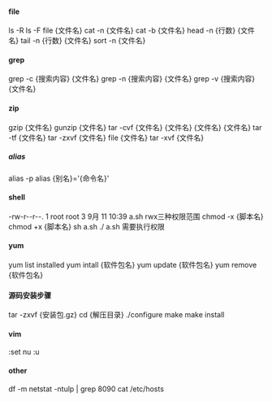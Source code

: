 #### file
ls -R 
ls -F
file {文件名}
cat -n {文件名}
cat -b {文件名}
head -n {行数} {文件名}
tail -n {行数} {文件名}
sort -n {文件名}

#### grep
grep -c {搜索内容} {文件名}
grep -n {搜索内容} {文件名}
grep -v {搜索内容} {文件名}

#### zip
gzip {文件名}
gunzip {文件名}
tar -cvf {文件名} {文件名} {文件名} {文件名}
tar -tf  {文件名}
tar -zxvf  {文件名}
file {文件名}
tar -xvf {文件名}

##### alias
alias -p
alias {别名}='{命令名}'

#### shell
-rw-r--r--. 1 root root     3 9月  11 10:39 a.sh
rwx三种权限范围
chmod -x {脚本名}
chmod +x {脚本名}
sh a.sh
./ a.sh 需要执行权限

#### yum
yum list installed
yum intall {软件包名}
yum update {软件包名}
yum remove {软件包名}

#### 源码安装步骤
tar -zxvf {安装包.gz}
cd {解压目录}
./configure
make 
make install

#### vim
:set nu
:u

#### other
df -m
netstat -ntulp | grep 8090
cat /etc/hosts

